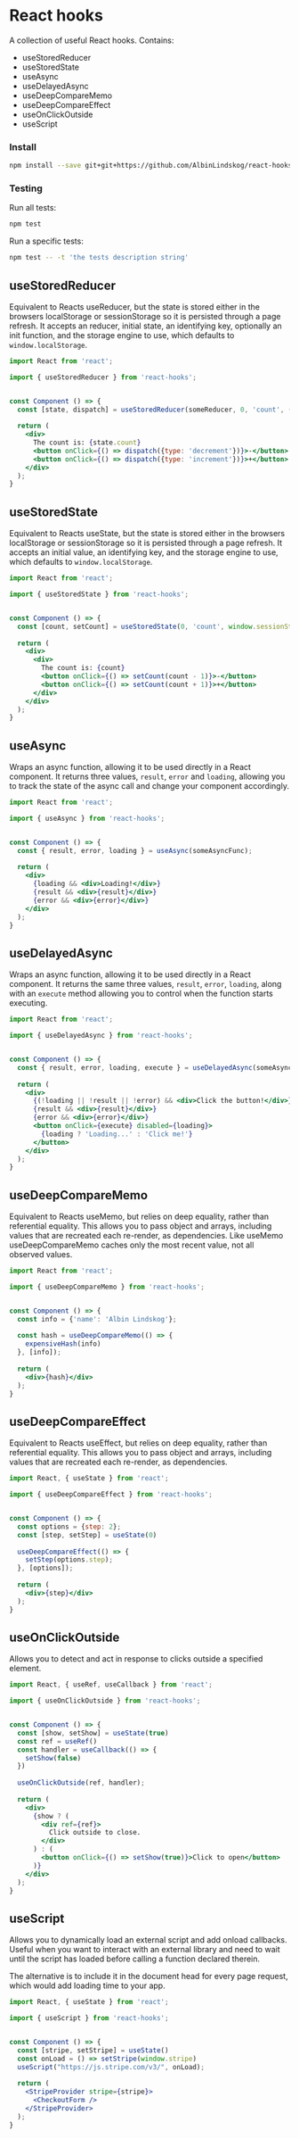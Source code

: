 # React hooks

A collection of useful React hooks. Contains:
- useStoredReducer
- useStoredState
- useAsync
- useDelayedAsync
- useDeepCompareMemo
- useDeepCompareEffect
- useOnClickOutside
- useScript


### Install
```bash
npm install --save git+git+https://github.com/AlbinLindskog/react-hooks.git
```

### Testing
Run all tests:
```bash
npm test
```
Run a specific tests:
```bash
npm test -- -t 'the tests description string'
```

## useStoredReducer
Equivalent to Reacts useReducer, but the state is stored either in the browsers localStorage or sessionStorage so it 
is persisted through a page refresh. It accepts an reducer, initial state, an identifying key, optionally an init 
function, and the storage engine to use, which defaults to `window.localStorage`.
```jsx
import React from 'react';

import { useStoredReducer } from 'react-hooks';


const Component () => {
  const [state, dispatch] = useStoredReducer(someReducer, 0, 'count', (i) => i, window.sessionStorage);
  
  return (
    <div>
      The count is: {state.count}
      <button onClick={() => dispatch({type: 'decrement'})}>-</button>
      <button onClick={() => dispatch({type: 'increment'})}>+</button>
    </div>
  );
}
```

## useStoredState
Equivalent to Reacts useState, but the state is stored either in the browsers localStorage or sessionStorage so it 
is persisted through a page refresh. It accepts an initial value, an identifying key, and the storage engine to use, which
defaults to `window.localStorage`.
```jsx
import React from 'react';

import { useStoredState } from 'react-hooks';


const Component () => {
  const [count, setCount] = useStoredState(0, 'count', window.sessionStorage);
  
  return (
    <div>
      <div>
        The count is: {count}
        <button onClick={() => setCount(count - 1)}>-</button>
        <button onClick={() => setCount(count + 1)}>+</button>
      </div>
    </div>
  );
}
```

## useAsync
Wraps an async function, allowing it to be used directly in a React component.
It returns three values, `result`, `error` and `loading`, allowing you to track the state of the async call and change 
your component accordingly.

```jsx
import React from 'react';

import { useAsync } from 'react-hooks';


const Component () => {
  const { result, error, loading } = useAsync(someAsyncFunc);
  
  return (
    <div>
      {loading && <div>Loading!</div>}
      {result && <div>{result}</div>}
      {error && <div>{error}</div>}
    </div>
  );
}
```

## useDelayedAsync
Wraps an async function, allowing it to be used directly in a React component.
It returns the same three values, `result`, `error`, `loading`, along with an `execute` method allowing you to control
when the function starts executing.

```jsx
import React from 'react';

import { useDelayedAsync } from 'react-hooks';


const Component () => {
  const { result, error, loading, execute } = useDelayedAsync(someAsyncFunc);
  
  return (
    <div>
      {(!loading || !result || !error) && <div>Click the button!</div>}
      {result && <div>{result}</div>}
      {error && <div>{error}</div>}
      <button onClick={execute} disabled={loading}>
        {loading ? 'Loading...' : 'Click me!'}
      </button>
    </div>
  );
}
```

## useDeepCompareMemo
Equivalent to Reacts useMemo, but relies on deep equality, rather than referential equality. 
This allows you to pass object and arrays, including values that are recreated each re-render, as dependencies.
Like useMemo useDeepCompareMemo caches only the most recent value, not all observed values.

```jsx
import React from 'react';

import { useDeepCompareMemo } from 'react-hooks';


const Component () => {
  const info = {'name': 'Albin Lindskog'};
  
  const hash = useDeepCompareMemo(() => {
    expensiveHash(info)
  }, [info]);
  
  return (
    <div>{hash}</div>
  );
}
```

## useDeepCompareEffect
Equivalent to Reacts useEffect, but relies on deep equality, rather than referential equality. 
This allows you to pass object and arrays, including values that are recreated each re-render, as dependencies.

```jsx
import React, { useState } from 'react';

import { useDeepCompareEffect } from 'react-hooks';


const Component () => {
  const options = {step: 2};
  const [step, setStep] = useState(0)
  
  useDeepCompareEffect(() => {
    setStep(options.step);
  }, [options]);
  
  return (
    <div>{step}</div>
  );
}
```

## useOnClickOutside
Allows you to detect and act in response to clicks outside a specified element.

```jsx
import React, { useRef, useCallback } from 'react';

import { useOnClickOutside } from 'react-hooks';


const Component () => {
  const [show, setShow] = useState(true)
  const ref = useRef()
  const handler = useCallback(() => {
    setShow(false)
  })
  
  useOnClickOutside(ref, handler);
  
  return (
    <div>
      {show ? (
        <div ref={ref}>
          Click outside to close.
        </div>
      ) : (
        <button onClick={() => setShow(true)}>Click to open</button>
      )}
    </div>
  );
}
```

## useScript
Allows you to dynamically load an external script and add onload callbacks.
Useful when you want to interact with an external library and need to wait until the script has loaded before calling
a function declared therein.

The alternative is to include it in the document head for every page request, which would add loading time to your app.

```jsx
import React, { useState } from 'react';

import { useScript } from 'react-hooks';


const Component () => {
  const [stripe, setStripe] = useState()
  const onLoad = () => setStripe(window.stripe)
  useScript("https://js.stripe.com/v3/", onLoad);
    
  return (
    <StripeProvider stripe={stripe}>
      <CheckoutForm />
    </StripeProvider>
  );
}